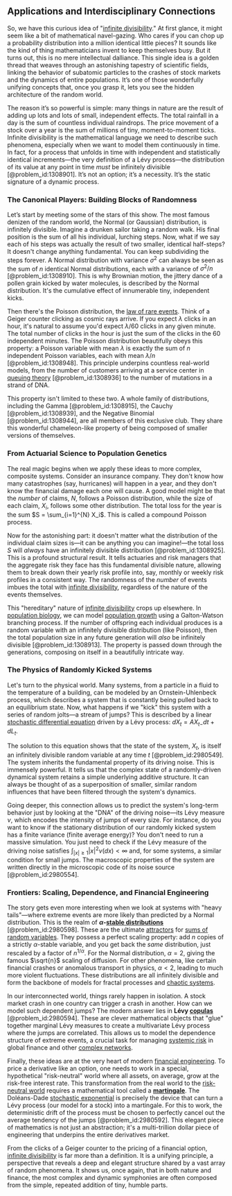 ## Applications and Interdisciplinary Connections

So, we have this curious idea of "[infinite divisibility](@article_id:636705)." At first glance, it might seem like a bit of mathematical navel-gazing. Who cares if you can chop up a probability distribution into a million identical little pieces? It sounds like the kind of thing mathematicians invent to keep themselves busy. But it turns out, this is no mere intellectual dalliance. This single idea is a golden thread that weaves through an astonishing tapestry of scientific fields, linking the behavior of subatomic particles to the crashes of stock markets and the dynamics of entire populations. It’s one of those wonderfully unifying concepts that, once you grasp it, lets you see the hidden architecture of the random world.

The reason it’s so powerful is simple: many things in nature are the result of adding up lots and lots of small, independent effects. The total rainfall in a day is the sum of countless individual raindrops. The price movement of a stock over a year is the sum of millions of tiny, moment-to-moment ticks. Infinite divisibility is the mathematical language we need to describe such phenomena, especially when we want to model them continuously in time. In fact, for a process that unfolds in time with independent and statistically identical increments—the very definition of a Lévy process—the distribution of its value at any point in time *must* be infinitely divisible [@problem_id:1308901]. It’s not an option; it’s a necessity. It’s the static signature of a dynamic process.

### The Canonical Players: Building Blocks of Randomness

Let’s start by meeting some of the stars of this show. The most famous denizen of the random world, the Normal (or Gaussian) distribution, is infinitely divisible. Imagine a drunken sailor taking a random walk. His final position is the sum of all his individual, lurching steps. Now, what if we say each of his steps was actually the result of two smaller, identical half-steps? It doesn't change anything fundamental. You can keep subdividing the steps forever. A Normal distribution with variance $\sigma^2$ can always be seen as the sum of $n$ identical Normal distributions, each with a variance of $\sigma^2/n$ [@problem_id:1308910]. This is why Brownian motion, the jittery dance of a pollen grain kicked by water molecules, is described by the Normal distribution. It's the cumulative effect of innumerable tiny, independent kicks.

Then there's the Poisson distribution, the [law of rare events](@article_id:152001). Think of a Geiger counter clicking as cosmic rays arrive. If you expect $\lambda$ clicks in an hour, it's natural to assume you'd expect $\lambda/60$ clicks in any given minute. The total number of clicks in the hour is just the sum of the clicks in the 60 independent minutes. The Poisson distribution beautifully obeys this property: a Poisson variable with mean $\lambda$ is exactly the sum of $n$ independent Poisson variables, each with mean $\lambda/n$ [@problem_id:1308948]. This principle underpins countless real-world models, from the number of customers arriving at a service center in [queuing theory](@article_id:273647) [@problem_id:1308936] to the number of mutations in a strand of DNA.

This property isn't limited to these two. A whole family of distributions, including the Gamma [@problem_id:1308915], the Cauchy [@problem_id:1308939], and the Negative Binomial [@problem_id:1308944], are all members of this exclusive club. They share this wonderful chameleon-like property of being composed of smaller versions of themselves.

### From Actuarial Science to Population Genetics

The real magic begins when we apply these ideas to more complex, composite systems. Consider an insurance company. They don't know how many catastrophes (say, hurricanes) will happen in a year, and they don't know the financial damage each one will cause. A good model might be that the *number* of claims, $N$, follows a Poisson distribution, while the size of each claim, $X_i$, follows some other distribution. The total loss for the year is the sum $S = \sum_{i=1}^{N} X_i$. This is called a compound Poisson process.

Now for the astonishing part: it doesn't matter what the distribution of the individual claim sizes is—it can be anything you can imagine!—the total loss $S$ will *always* have an infinitely divisible distribution [@problem_id:1308925]. This is a profound structural result. It tells actuaries and risk managers that the aggregate risk they face has this fundamental divisible nature, allowing them to break down their yearly risk profile into, say, monthly or weekly risk profiles in a consistent way. The randomness of the *number* of events imbues the total with [infinite divisibility](@article_id:636705), regardless of the nature of the events themselves.

This "hereditary" nature of [infinite divisibility](@article_id:636705) crops up elsewhere. In [population biology](@article_id:153169), we can model [population growth](@article_id:138617) using a Galton-Watson branching process. If the number of offspring each individual produces is a random variable with an infinitely divisible distribution (like Poisson), then the total population size in any future generation will *also* be infinitely divisible [@problem_id:1308913]. The property is passed down through the generations, composing on itself in a beautifully intricate way.

### The Physics of Randomly Kicked Systems

Let's turn to the physical world. Many systems, from a particle in a fluid to the temperature of a building, can be modeled by an Ornstein-Uhlenbeck process, which describes a system that is constantly being pulled back to an equilibrium state. Now, what happens if we "kick" this system with a series of random jolts—a stream of jumps? This is described by a linear [stochastic differential equation](@article_id:139885) driven by a Lévy process: $dX_t = A X_{t-} dt + dL_t$.

The solution to this equation shows that the state of the system, $X_t$, is itself an infinitely divisible random variable at any time $t$ [@problem_id:2980549]. The system inherits the fundamental property of its driving noise. This is immensely powerful. It tells us that the complex state of a randomly-driven dynamical system retains a simple underlying additive structure. It can always be thought of as a superposition of smaller, similar random influences that have been filtered through the system's dynamics.

Going deeper, this connection allows us to predict the system's long-term behavior just by looking at the "DNA" of the driving noise—its Lévy measure $\nu$, which encodes the intensity of jumps of every size. For instance, do you want to know if the stationary distribution of our randomly kicked system has a finite variance (finite average energy)? You don't need to run a massive simulation. You just need to check if the Lévy measure of the driving noise satisfies $\int_{|x| \ge 1} |x|^2 \nu(dx) < \infty$ and, for some systems, a similar condition for small jumps. The macroscopic properties of the system are written directly in the microscopic code of its noise source [@problem_id:2980554].

### Frontiers: Scaling, Dependence, and Financial Engineering

The story gets even more interesting when we look at systems with "heavy tails"—where extreme events are more likely than predicted by a Normal distribution. This is the realm of **$\alpha$-[stable distributions](@article_id:193940)** [@problem_id:2980598]. These are the ultimate [attractors](@article_id:274583) for [sums of random variables](@article_id:261877). They possess a perfect scaling property: add $n$ copies of a strictly $\alpha$-stable variable, and you get back the *same* distribution, just rescaled by a factor of $n^{1/\alpha}$. For the Normal distribution, $\alpha=2$, giving the famous $\sqrt{n}$ scaling of diffusion. For other phenomena, like certain financial crashes or anomalous transport in physics, $\alpha < 2$, leading to much more violent fluctuations. These distributions are all infinitely divisible and form the backbone of models for fractal processes and [chaotic systems](@article_id:138823).

In our interconnected world, things rarely happen in isolation. A stock market crash in one country can trigger a crash in another. How can we model such dependent jumps? The modern answer lies in **Lévy [copulas](@article_id:139874)** [@problem_id:2980594]. These are clever mathematical objects that "glue" together marginal Lévy measures to create a multivariate Lévy process where the jumps are correlated. This allows us to model the dependence structure of extreme events, a crucial task for managing [systemic risk](@article_id:136203) in global finance and other [complex networks](@article_id:261201).

Finally, these ideas are at the very heart of modern [financial engineering](@article_id:136449). To price a derivative like an option, one needs to work in a special, hypothetical "risk-neutral" world where all assets, on average, grow at the risk-free interest rate. This transformation from the real world to the [risk-neutral world](@article_id:147025) requires a mathematical tool called a **[martingale](@article_id:145542)**. The Doléans-Dade [stochastic exponential](@article_id:197204) is precisely the device that can turn a Lévy process (our model for a stock) into a martingale. For this to work, the deterministic drift of the process must be chosen to perfectly cancel out the average tendency of the jumps [@problem_id:2980592]. This elegant piece of mathematics is not just an abstraction; it's a multi-trillion dollar piece of engineering that underpins the entire derivatives market.

From the clicks of a Geiger counter to the pricing of a financial option, [infinite divisibility](@article_id:636705) is far more than a definition. It is a unifying principle, a perspective that reveals a deep and elegant structure shared by a vast array of random phenomena. It shows us, once again, that in both nature and finance, the most complex and dynamic symphonies are often composed from the simple, repeated addition of tiny, humble parts.